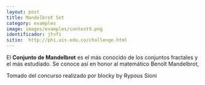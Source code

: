```yaml
---
layout: post
title: Mandelbrot Set
category: examples
image: images/examples/contest9.png
identificador: jtvfi
sitio:  http://phi.uis.edu.co/challenge.html
---
```

El **Conjunto de Mandelbrot** es el más conocido de los conjuntos fractales y el 
más estudiado. Se conoce así en honor al matemático Benoît Mandelbrot,

Tomado del concurso realizado por blocky
by Rypous Sioni